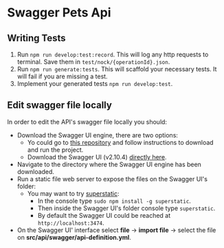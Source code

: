 # Swagger Pets Api

## Writing Tests

1. Run `npm run develop:test:record`. This will log any http requests to terminal. Save them in `test/nock/{operationId}.json`.
2. Run `npm run generate:tests`. This will scaffold your necessary tests. It will fail if you are missing a test.
3. Implement your generated tests `npm run develop:test`.

## Edit swagger file locally

In order to edit the API's swagger file locally you should:

* Download the Swagger UI engine, there are two options:
    * Yo could go to [this repository](https://github.com/swagger-api/swagger-editor) and follow instructions to download and run the project.
    * Download the Swagger UI (v2.10.4) [directly here](https://github.com/swagger-api/swagger-editor/releases/download/v2.10.4/swagger-editor.zip).
* Navigate to the directory where the Swagger UI engine has been downloaded.
* Run a static file web server to expose the files on the Swagger UI's folder:
    * You may want to try [superstatic](https://github.com/firebase/superstatic):
        * In the console type `sudo npm install -g superstatic`.
        * Then inside the Swagger UI's folder console type `superstatic`.
        * By default the Swagger UI could be reached at `http://localhost:3474`.
* On the Swagger UI' interface select **file** -> **import file** -> select the file on **src/api/swagger/api-definition.yml**.
